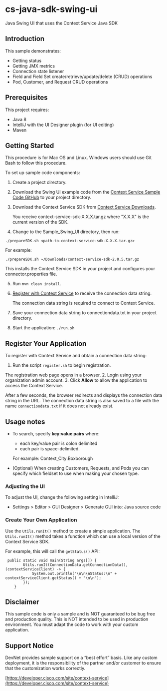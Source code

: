 # cs-java-sdk-swing-ui
Java Swing UI that uses the Context Service Java SDK

## Introduction
This sample demonstrates:

* Getting status
* Getting JMX metrics
* Connection state listener
* Field and Field Set create/retrieve/update/delete (CRUD) operations
* Pod, Customer, and Request CRUD operations  

## Prerequisites
This project requires:

* Java 8
* IntelliJ with the UI Designer plugin (for UI editing)
* Maven

## Getting Started
This procedure is for Mac OS and Linux. Windows users should use Git Bash to follow this procedure.

To set up sample code components:

1. Create a project directory.
2. Download the Swing UI example code from the [Context Service Sample Code GitHub](https://github.com/CiscoDevNet/context-service-sample-code) to your project directory.
3. Download the Context Service SDK from [Context Service Downloads](https://pubhub.devnetcloud.com/media/context-service/docs/downloads/context-service-sdk-2.0.5.tar.gz).

    You receive context-service-sdk-X.X.X.tar.gz where "X.X.X" is the current version of the SDK.
4.  Change to the Sample_Swing_UI directory, then run:

  `./prepareSDK.sh <path-to-context-service-sdk-X.X.X.tar.gz>`

  For example:

  `./prepareSDK.sh ~/Downloads/context-service-sdk-2.0.5.tar.gz`

  This installs the Context Service SDK in your project and configures your connector.properties file.

5. Run `mvn clean install`.
7. [Register with Context Service](https://developer.cisco.com/site/context-service/docs/#register-your-application) to receive the connection data string.

    The connection data string is required to connect to Context Service.
8. Save your connection data string to connectiondata.txt in your project directory.

9. Start the application:
`./run.sh`

## Register Your Application
To register with Context Service and obtain a connection data string:

1. Run the script `register.sh` to begin registration.

  The registration web page opens in a browser.
2. Login using your organization admin account.
3. Click **Allow** to allow the application to access the Context Service.

  After a few seconds, the browser redirects and displays the connection data string in the URL. The connection data string is also saved to a file with the name `connectiondata.txt` if it does not already exist.

## Usage notes

* To search, specify **key:value pairs** where:
    * each key/value pair is colon delimited
    * each pair is space-delimited.

   For example: Context_City:Boxborough
* (Optional) When creating Customers, Requests, and Pods you can specify which fieldset to use when making your chosen type.

### Adjusting the UI
To adjust the UI, change the following setting in IntelliJ:

* Settings > Editor > GUI Designer > Generate GUI into: Java source code

### Create Your Own Application
Use the `Utils.runIt()` method to create a simple application. The `Utils.runIt()` method takes a function which can use a local version of the Context Service SDK.

For example, this will call the `getStatus()` API:

     public static void main(String args[]) {
            Utils.runIt(ConnectionData.getConnectionData(), (contextServiceClient) -> {
                System.out.println("\n\n\nStatus:\n" + contextServiceClient.getStatus() + "\n\n");
            });
        }

## Disclaimer
This sample code is only a sample and is NOT guaranteed to be bug free and production quality. This is NOT intended to be used in production environment. You must adapt the code to work with your custom application.

## Support Notice

DevNet provides sample support on a “best effort” basis. Like any custom deployment, it is the responsibility of the partner and/or customer to ensure that the customization works correctly.

[https://developer.cisco.com/site/context-service](https://developer.cisco.com/site/context-service)
